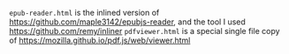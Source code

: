 `epub-reader.html` is the inlined version of https://github.com/maple3142/epubjs-reader, and the tool I used https://github.com/remy/inliner
`pdfviewer.html` is a special single file copy of https://mozilla.github.io/pdf.js/web/viewer.html
